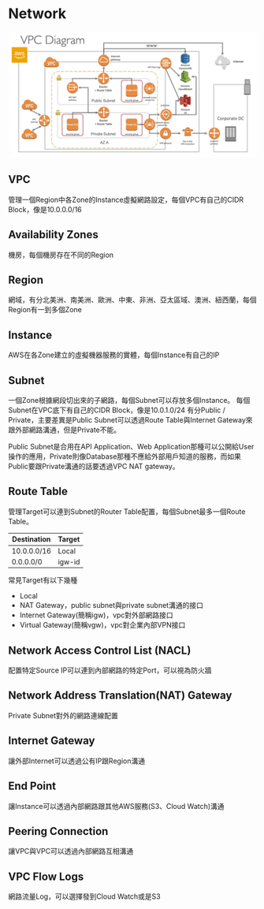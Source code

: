 # Network
![image](image/VPC.png)

## VPC
管理一個Region中各Zone的Instance虛擬網路設定，每個VPC有自己的CIDR Block，像是10.0.0.0/16

## Availability Zones
機房，每個機房存在不同的Region

## Region
網域，有分北美洲、南美洲、歐洲、中東、非洲、亞太區域、澳洲、紐西蘭，每個Region有一到多個Zone

## Instance
AWS在各Zone建立的虛擬機器服務的實體，每個Instance有自己的IP

## Subnet
一個Zone根據網段切出來的子網路，每個Subnet可以存放多個Instance。
每個Subnet在VPC底下有自己的CIDR Block，像是10.0.1.0/24
有分Public / Private，主要差異是Public Subnet可以透過Route Table與Internet Gateway來跟外部網路溝通，但是Private不能。

Public Subnet是合用在API Application、Web Application那種可以公開給User操作的應用，Private則像Database那種不應給外部用戶知道的服務，而如果Public要跟Private溝通的話要透過VPC NAT gateway。

## Route Table
管理Target可以連到Subnet的Router Table配置，每個Subnet最多一個Route Table。

| Destination | Target |
|-------------|--------|
| 10.0.0.0/16 | Local  |
| 0.0.0.0/0   | igw-id |

常見Target有以下幾種
* Local
* NAT Gateway，public subnet與private subnet溝通的接口
* Internet Gateway(簡稱igw)，vpc對外部網路接口
* Virtual Gateway(簡稱vgw)，vpc對企業內部VPN接口

## Network Access Control List (NACL)
配置特定Source IP可以連到內部網路的特定Port，可以視為防火牆

## Network Address Translation(NAT) Gateway
Private Subnet對外的網路連線配置

## Internet Gateway
讓外部Internet可以透過公有IP跟Region溝通

## End Point
讓Instance可以透過內部網路跟其他AWS服務(S3、Cloud Watch)溝通

## Peering Connection
讓VPC與VPC可以透過內部網路互相溝通

## VPC Flow Logs
網路流量Log，可以選擇發到Cloud Watch或是S3